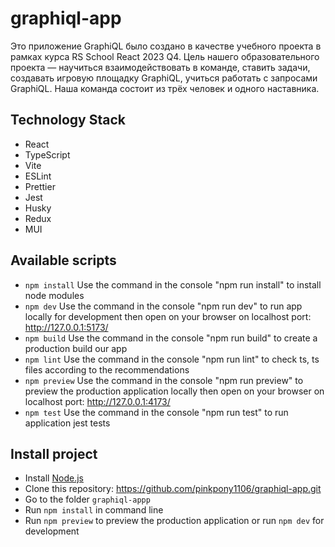 # graphiql-app

Это приложение GraphiQL было создано в качестве учебного проекта в рамках курса RS School React 2023 Q4. Цель нашего образовательного проекта — научиться взаимодействовать в команде, ставить задачи, создавать игровую площадку GraphiQL, учиться работать с запросами GraphiQL. Наша команда состоит из трёх человек и одного наставника.

## Technology Stack

- React
- TypeScript
- Vite
- ESLint
- Prettier
- Jest
- Husky
- Redux
- MUI

## Available scripts

- `npm install`
  Use the command in the console "npm run install" to install node modules
- `npm dev`
  Use the command in the console "npm run dev" to run app locally for development then open on your browser on localhost port: http://127.0.0.1:5173/
- `npm build`
  Use the command in the console "npm run build" to create a production build our app
- `npm lint`
  Use the command in the console "npm run lint" to check ts, ts files according to the recommendations
- `npm preview`
  Use the command in the console "npm run preview" to preview the production application locally then open on your browser on localhost port: http://127.0.0.1:4173/
- `npm test`
  Use the command in the console "npm run test" to run application jest tests

## Install project

- Install [Node.js](https://nodejs.org/en/)
- Clone this repository: https://github.com/pinkpony1106/graphiql-app.git
- Go to the folder `graphiql-appp`
- Run `npm install` in command line
- Run `npm preview` to preview the production application or run `npm dev` for development
